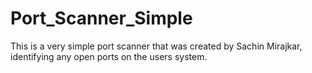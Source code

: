 # Port_Scanner_Simple
This is a very simple port scanner that was created by Sachin Mirajkar, identifying any open ports on the users system. 
